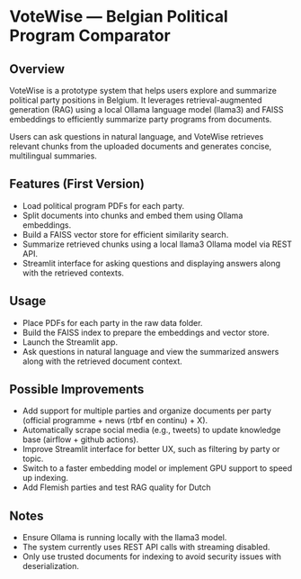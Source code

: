 # VoteWise — Belgian Political Program Comparator

## Overview

VoteWise is a prototype system that helps users explore and summarize political party positions in Belgium. It leverages retrieval-augmented generation (RAG) using a local Ollama language model (llama3) and FAISS embeddings to efficiently summarize party programs from documents.

Users can ask questions in natural language, and VoteWise retrieves relevant chunks from the uploaded documents and generates concise, multilingual summaries.

## Features (First Version)

- Load political program PDFs for each party.
- Split documents into chunks and embed them using Ollama embeddings.
- Build a FAISS vector store for efficient similarity search.
- Summarize retrieved chunks using a local llama3 Ollama model via REST API.
- Streamlit interface for asking questions and displaying answers along with the retrieved contexts.

## Usage

- Place PDFs for each party in the raw data folder.
- Build the FAISS index to prepare the embeddings and vector store.
- Launch the Streamlit app.
- Ask questions in natural language and view the summarized answers along with the retrieved document context.

## Possible Improvements

- Add support for multiple parties and organize documents per party (official programme + news (rtbf en continu) + X).
- Automatically scrape social media (e.g., tweets) to update knowledge base (airflow + github actions).
- Improve Streamlit interface for better UX, such as filtering by party or topic.
- Switch to a faster embedding model or implement GPU support to speed up indexing.
- Add Flemish parties and test RAG quality for Dutch

## Notes

- Ensure Ollama is running locally with the llama3 model.
- The system currently uses REST API calls with streaming disabled.
- Only use trusted documents for indexing to avoid security issues with deserialization.